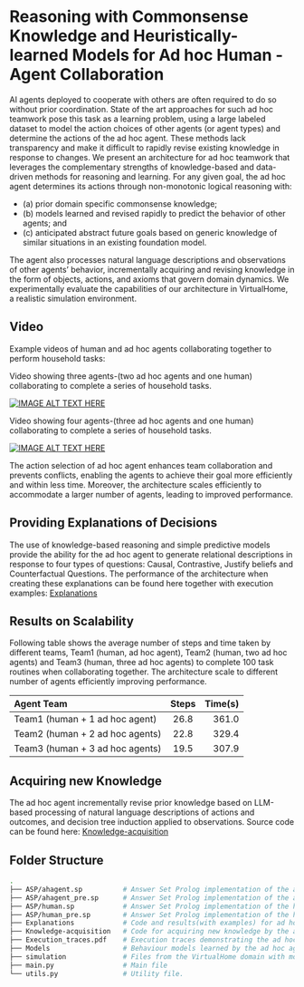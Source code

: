 # Reasoning with Commonsense Knowledge and Heuristically-learned Models for Ad hoc Human - Agent Collaboration

AI agents deployed to cooperate with others are often required to do so without prior coordination. State of the art approaches for such ad hoc teamwork pose this task as a learning problem, using a large labeled dataset to model the action choices of other agents (or agent types) and determine the actions of the ad hoc agent. These methods lack transparency and make it difficult to rapidly revise existing knowledge in response to changes. We present an architecture for ad hoc teamwork that leverages the complementary strengths of knowledge-based and data-driven methods for reasoning and learning. For any given goal, the ad hoc agent determines its actions through non-monotonic logical reasoning with: 
- (a) prior domain specific commonsense knowledge;
- (b) models learned and revised rapidly to predict the behavior of other agents; and
- (c) anticipated abstract future goals based on generic knowledge of similar situations in an existing foundation model.

The agent also processes natural language descriptions and observations of other agents’ behavior, incrementally acquiring and revising knowledge in the form of objects, actions, and axioms that govern domain dynamics.
We experimentally evaluate the capabilities of our architecture in VirtualHome, a realistic simulation environment.

## Video
Example videos of human and ad hoc agents collaborating together to perform household tasks:

Video showing three agents-(two ad hoc agents and one human) collaborating to complete a series of household tasks.

[![IMAGE ALT TEXT HERE](https://img.youtube.com/vi/RRnCDx6D4zc/0.jpg)](https://www.youtube.com/watch?v=RRnCDx6D4zc)


Video showing four agents-(three ad hoc agents and one human) collaborating to complete a series of household tasks.

[![IMAGE ALT TEXT HERE](https://img.youtube.com/vi/l-4D-LtNX8k/0.jpg)](https://www.youtube.com/watch?v=l-4D-LtNX8k)

The action selection of ad hoc agent enhances team collaboration and prevents conflicts, enabling the agents to achieve their goal more efficiently and within less time.
Moreover, the architecture scales efficiently to accommodate a larger number of agents, leading to improved performance.

## Providing Explanations of Decisions
The use of knowledge-based reasoning and simple predictive models provide the ability for the ad hoc agent to generate relational descriptions in response to four types of questions: Causal, Contrastive, Justify beliefs and Counterfactual Questions. The performance of the architecture when creating these explanations can be found here together with execution examples: [Explanations](https://github.com/hharithaki/Task-Anticipation/tree/main/Explanations)

## Results on Scalability
Following table shows the average number of steps and time taken by different teams, Team1 (human, ad hoc agent), Team2 (human, two ad hoc agents) and Team3 (human, three ad hoc agents) to complete 100 task routines when collaborating together. The architecture scale to different number of agents efficiently improving performance.

|            Agent Team           |   Steps   | Time(s) |
| :------------------------------ | :-------: | -----:  |
| Team1 (human + 1 ad hoc agent)  |    26.8   |  361.0  |
| Team2 (human + 2 ad hoc agents) |    22.8   |  329.4  |
| Team3 (human + 3 ad hoc agents) |    19.5   |  307.9  |

## Acquiring new Knowledge
The ad hoc agent incrementally revise prior knowledge based on LLM-based processing of natural language descriptions of actions and outcomes, and decision tree induction applied to observations.
Source code can be found here: [Knowledge-acquisition](https://github.com/hharithaki/Task-Anticipation/tree/main/Knowledge-acquisition)

## Folder Structure

```bash
.
├── ASP/ahagent.sp          # Answer Set Prolog implementation of the ad hoc agent after refinment.
├── ASP/ahagent_pre.sp      # Answer Set Prolog implementation of the ad hoc agent.
├── ASP/human.sp            # Answer Set Prolog implementation of the human after refinment.
├── ASP/human_pre.sp        # Answer Set Prolog implementation of the human.
├── Explanations            # Code and results(with examples) for ad hoc agents providing explanations of its behaviour.
├── Knowledge-acquisition   # Code for acquiring new knowledge by the ad hoc agents.
├── Execution_traces.pdf    # Execution traces demonstrating the ad hoc agent's performance when using different components of the architecture.
├── Models                  # Behaviour models learned by the ad hoc agent for other agents.
├── simulation              # Files from the VirtualHome domain with modification.
├── main.py                 # Main file
└── utils.py                # Utility file.

```

